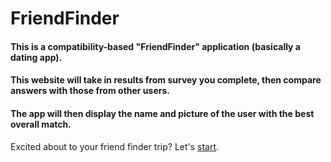 # FriendFinder

#### This is a compatibility-based "FriendFinder" application (basically a dating app). 
#### This website will take in results from survey you complete, then compare answers with those from other users. 
#### The app will then display the name and picture of the user with the best overall match.


Excited about to your friend finder trip? Let's [start](https://evening-sierra-23405.herokuapp.com/).
